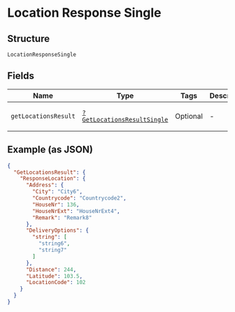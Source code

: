 
# Location Response Single

## Structure

`LocationResponseSingle`

## Fields

| Name | Type | Tags | Description | Getter | Setter |
|  --- | --- | --- | --- | --- | --- |
| `getLocationsResult` | [`?GetLocationsResultSingle`](../../doc/models/get-locations-result-single.md) | Optional | - | getGetLocationsResult(): ?GetLocationsResultSingle | setGetLocationsResult(?GetLocationsResultSingle getLocationsResult): void |

## Example (as JSON)

```json
{
  "GetLocationsResult": {
    "ResponseLocation": {
      "Address": {
        "City": "City6",
        "Countrycode": "Countrycode2",
        "HouseNr": 136,
        "HouseNrExt": "HouseNrExt4",
        "Remark": "Remark8"
      },
      "DeliveryOptions": {
        "string": [
          "string6",
          "string7"
        ]
      },
      "Distance": 244,
      "Latitude": 103.5,
      "LocationCode": 102
    }
  }
}
```

